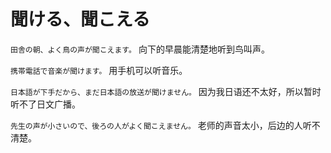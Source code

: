 # 聞ける、聞こえる

`田舎の朝、よく鳥の声が聞こえます。` 向下的早晨能清楚地听到鸟叫声。

`携帯電話で音楽が聞けます。` 用手机可以听音乐。

`日本語が下手だから、まだ日本語の放送が聞けません。` 因为我日语还不太好，所以暂时听不了日文广播。

`先生の声が小さいので、後ろの人がよく聞こえません。` 老师的声音太小，后边的人听不清楚。
